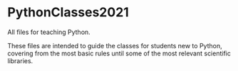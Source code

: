 # PythonClasses2021
All files for teaching Python.

These files are intended to guide the classes for students new to Python, covering from the most basic rules until some of the most relevant scientific libraries.
